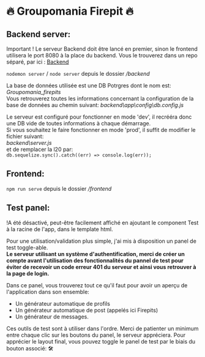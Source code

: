 # :fire: Groupomania Firepit :fire: #

## Backend server:

Important ! Le serveur Backend doit être lancé en premier, sinon le frontend utilisera le port 8080 à la place du backend.
Vous le trouverez dans un repo séparé, par ici : <a href="https://github.com/CptConi/Projet7-backend">Backend</a>

`nodemon server` / `node server` depuis le dossier _/backend_

La base de données utilisée est une DB Potrgres dont le nom est: _Groupomania_firepits_  
Vous retrouverez toutes les informations concernant la configuration de la base de données au chemin suivant:  _backend\app\config\db.config.js_  
  
Le serveur est configuré pour fonctionner en mode 'dev', il recrééra donc une DB vide de toutes informations à chaque démarrage.  
Si vous souhaitez le faire fonctionner en mode 'prod', il suffit de modifier le fichier suivant:  
_backend\server.js_  
et de remplacer la l20 par:  
`db.sequelize.sync().catch((err) => console.log(err));`  

## Frontend:

`npm run serve` depuis le dossier _/frontend_

## Test panel:

!A été désactivé, peut-être facilement affiché en ajoutant le component Test à la racine de l'app, dans le template html. 

Pour une utilisation/validation plus simple, j'ai mis à disposition un panel de test toggle-able.  
**Le serveur utilisant un système d'authentification, merci de créer un compte avant l'utilisation des fonctionnalités du pannel de test pour éviter de recevoir un code erreur 401 du serveur et ainsi vous retrouver à la page de login.**  
  
Dans ce panel, vous trouverez tout ce qu'il faut pour avoir un aperçu de l'application dans son ensemble:  

-   Un générateur automatique de profils
-   Un générateur automatique de post (appelés ici Firepits)
-   Un générateur de messages.
  
Ces outils de test sont à utiliser dans l'ordre. Merci de patienter un minimum entre chaque clic sur les boutons du panel, le serveur appréciera.
Pour apprécier le layout final, vous pouvez toggle le panel de test par le biais du bouton associé: 🛠
